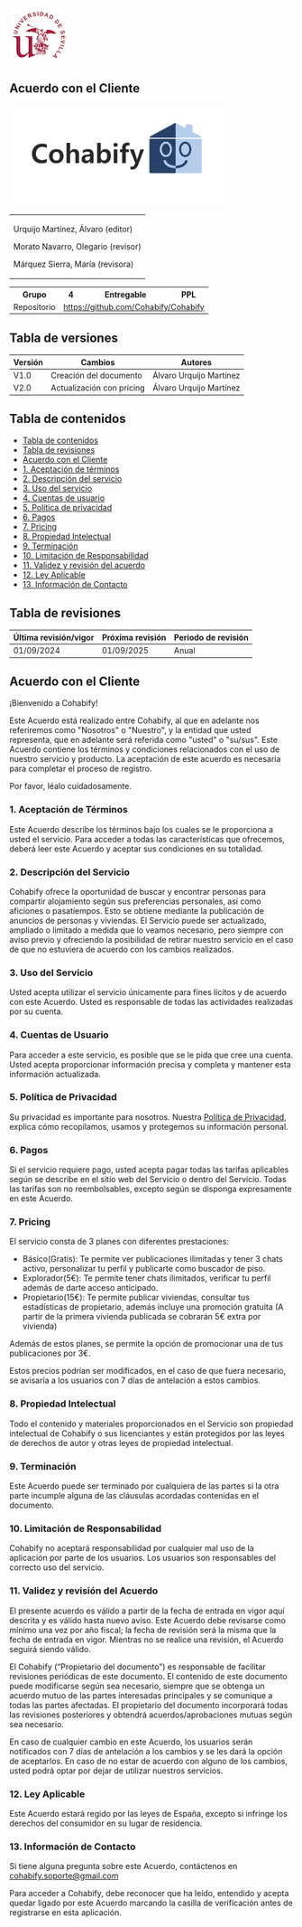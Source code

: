 ![US Logo](images/logo_us.png)

Acuerdo con el Cliente
---


![Cohabify](images/Cohabify.png)

<table>
    <tbody>
        <tr>
            <td rowspan=2><p></p> Urquijo Martínez, Álvaro (editor)<p></p><p></p> Morato Navarro, Olegario (revisor)<p></p><p></p> Márquez Sierra, María (revisora)<p></p>
            </td>
        </tr>
    </tbody>
</table>

<table>
  <tr>
    <th>Grupo</th>
    <th>4</th>
    <th>Entregable</th>
    <th>PPL</th>
  </tr>
  <tr>
    <td>Repositorio</td>
    <td colspan="3"><a href="https://github.com/Cohabify/Cohabify">https://github.com/Cohabify/Cohabify</a></td>
  </tr>
</table>

## Tabla de versiones

| Versión | Cambios | Autores |
| --- | --- | --- |
| V1.0 | Creación del documento | Álvaro Urquijo Martínez |
|V2.0 | Actualización con pricing | Álvaro Urquijo Martínez |

## Tabla de contenidos
- [Tabla de contenidos](#tabla-de-contenidos)
- [Tabla de revisiones](#tabla-de-revisiones)
- [Acuerdo con el Cliente](#acuerdo-con-el-cliente)
- [1. Aceptación de términos](#1-aceptación-de-términos)
- [2. Descripción del servicio](#2-descripción-del-servicio)
- [3. Uso del servicio](#3-uso-del-servicio)
- [4. Cuentas de usuario](#4-cuentas-de-usuario)
- [5. Política de privacidad](#5-política-de-privacidad)
- [6. Pagos](#6-pagos)
- [7. Pricing](#7-pricing)
- [8. Propiedad Intelectual](#8-propiedad-intelectual)
- [9.  Terminación](#9-terminación)
- [10. Limitación de Responsabilidad](#10-limitación-de-responsabilidad)
- [11. Validez y revisión del acuerdo](#11-validez-y-revisión-del-acuerdo)
- [12. Ley Aplicable](#12-ley-aplicable)
- [13. Información de Contacto](#13-información-de-contacto)

## Tabla de revisiones

| Última revisión/vigor | Próxima revisión | Periodo de revisión |
| --- | --- | --- |
| 01/09/2024 | 01/09/2025 | Anual |


## Acuerdo con el Cliente
¡Bienvenido a Cohabify!

Este Acuerdo está realizado entre Cohabify, al que en adelante nos referiremos como "Nosotros" o "Nuestro", y la entidad que usted representa, que en adelante será referida como "usted" o "su/sus". Este Acuerdo contiene los términos y condiciones relacionados con el uso de nuestro servicio y producto. La aceptación de este acuerdo es necesaria para completar el proceso de registro.

Por favor, léalo cuidadosamente.

### 1. Aceptación de Términos
Este Acuerdo describe los términos bajo los cuales se le proporciona a usted el servicio.
Para acceder a todas las características que ofrecemos, deberá leer este Acuerdo y aceptar sus condiciones en su totalidad.

### 2. Descripción del Servicio
Cohabify ofrece la oportunidad de buscar y encontrar personas para compartir alojamiento según sus preferencias personales, así como aficiones o pasatiempos. Esto se obtiene mediante la publicación de anuncios de personas y viviendas.
 El Servicio puede ser actualizado, ampliado o limitado a medida que lo veamos necesario, pero siempre con aviso previo y ofreciendo la posibilidad de retirar nuestro servicio en el caso de que no estuviera de acuerdo con los cambios realizados.

### 3. Uso del Servicio
Usted acepta utilizar el servicio únicamente para fines lícitos y de acuerdo con este Acuerdo.
Usted es responsable de todas las actividades realizadas por su cuenta.

### 4. Cuentas de Usuario
Para acceder a este servicio, es posible que se le pida que cree una cuenta. Usted acepta proporcionar información precisa y completa y mantener esta información actualizada.

### 5. Política de Privacidad
Su privacidad es importante para nosotros. Nuestra [Política de Privacidad](https://github.com/Cohabify/CohabifyDocumentation/blob/S2/S2_markdown/4-PrivacyPolicy.md), explica cómo recopilamos, usamos y protegemos su información personal.

### 6. Pagos
Si el servicio requiere pago, usted acepta pagar todas las tarifas aplicables según se describe en el sitio web del Servicio o dentro del Servicio. Todas las tarifas son no reembolsables, excepto según se disponga expresamente en este Acuerdo.

### 7. Pricing
El servicio consta de 3 planes con diferentes prestaciones:
  - Básico(Gratis): Te permite ver publicaciones ilimitadas y tener 3 chats activo, personalizar tu perfil y publicarte como buscador de piso.
  - Explorador(5€): Te permite tener chats ilimitados, verificar tu perfil además de darte acceso anticipado.
  - Propietario(15€): Te permite publicar viviendas, consultar tus estadísticas de propietario, además incluye una promoción gratuita (A partir de la primera vivienda publicada se cobrarán 5€ extra por vivienda)

Además de estos planes, se permite la opción de promocionar una de tus publicaciones por 3€.

Estos precios podrían ser modificados, en el caso de que fuera necesario, se avisaría a los usuarios con 7 días de antelación a estos cambios.

### 8. Propiedad Intelectual
Todo el contenido y materiales proporcionados en el Servicio son propiedad intelectual de Cohabify o sus licenciantes y están protegidos por las leyes de derechos de autor y otras leyes de propiedad intelectual.

### 9. Terminación
Este Acuerdo puede ser terminado por cualquiera de las partes si la otra parte incumple alguna de las cláusulas acordadas contenidas en el documento.

### 10. Limitación de Responsabilidad
Cohabify no aceptará responsabilidad por cualquier mal uso de la aplicación por parte de los usuarios. Los usuarios son responsables del correcto uso del servicio.

### 11. Validez y revisión del Acuerdo

El presente acuerdo es válido a partir de la fecha de entrada en vigor aquí descrita y es válido hasta nuevo aviso. Este Acuerdo debe revisarse como mínimo una vez por año fiscal; la fecha de revisión será la misma que la fecha de entrada en vigor. Mientras no se realice una revisión, el Acuerdo seguirá siendo válido.

El Cohabify (“Propietario del documento”) es responsable de facilitar revisiones periódicas de este documento. El contenido de este documento puede modificarse según sea necesario, siempre que se obtenga un acuerdo mutuo de las partes interesadas principales y se comunique a todas las partes afectadas. El propietario del documento incorporará todas las revisiones posteriores y obtendrá acuerdos/aprobaciones mutuas según sea necesario.

En caso de cualquier cambio en este Acuerdo, los usuarios serán notificados con 7 días de antelación a los cambios y se les dará la opción de aceptarlos. En caso de no estar de acuerdo con alguno de los cambios, usted podrá optar por dejar de utilizar nuestros servicios.

### 12. Ley Aplicable
Este Acuerdo estará regido por las leyes de España, excepto si infringe los derechos del consumidor en su lugar de residencia.

### 13. Información de Contacto
Si tiene alguna pregunta sobre este Acuerdo, contáctenos en cohabify.soporte@gmail.com

Para acceder a Cohabify, debe reconocer que ha leído, entendido y acepta quedar ligado por este Acuerdo marcando la casilla de verificación antes de registrarse en esta aplicación.
